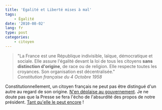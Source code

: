 ```yaml
---
title: 'Egalité et Liberté mises à mal'
tags:
    - Égalité
date: '2010-08-02'
lang: fr
type: post
categories:
    - citoyen
---
```


> "La France est une République indivisible, laïque, démocratique et sociale. Elle assure l'égalité devant la loi de tous les citoyens **sans distinction d'origine**, de race ou de religion. Elle respecte toutes les croyances. Son organisation est décentralisée."  
> <cite>Constitution française du 4 Octobre 1958</cite>

Constitutionnellement, un citoyen français ne peut pas être distingué d'un autre au regard de son origine. [N'en déplaise au gouvernement](http://www.lemonde.fr/politique/article/2010/07/30/nicolas-sarkozy-met-la-decheance-de-nationalite-au-cœur-de-sa-politique-securitaire_1393949_823448.html "&ldquo; Sarkozy met la déchéance de nationalité au cœur de sa politique sécuritaire &rdquo; - Le Monde"). Je ne doute pas que la Presse se fera l'écho de l'absurdité des propos de notre président. [Tant qu'elle le peut encore](http://www.numerama.com/magazine/16209_2-la-deputee-ump-marland-militello-veut-reguler-la-liberte-de-la-presse.html "&ldquo; La députée UMP Marland-Militello veut réguler la liberté de la presse &rdquo; - Numerama")&nbsp;!
